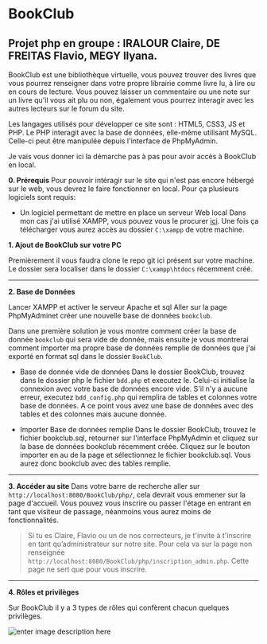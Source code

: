 # 	BookClub 
## Projet php en groupe  : IRALOUR Claire, DE FREITAS Flavio, MEGY Ilyana.


BookClub est une bibliothèque virtuelle, vous pouvez trouver des livres que vous pourrez renseigner dans votre propre librairie comme livre lu, à lire ou en cours de lecture.
Vous pouvez laisser un commentaire ou une note sur un livre qu'il vous ait plu ou non, également vous pourrez interagir avec les autres lecteurs sur le forum du site.

Les langages utilisés pour développer ce site sont : HTML5, CSS3, JS et PHP.
Le PHP interagit avec la base de données, elle-même utilisant MySQL. Celle-ci peut être manipulée depuis l'interface de PhpMyAdmin.

Je vais vous donner ici la démarche pas à pas pour avoir accès à BookClub en local.

**0. Prérequis**
Pour pouvoir intéragir sur le site qui n'est pas encore hébergé sur le web, vous devrez le faire fonctionner en local.
Pour ça plusieurs logiciels sont requis:
 - Un logiciel permettant de mettre en place un serveur Web local
 Dans mon cas j'ai utilisé XAMPP, vous pouvez vous le procurer [ici](https://www.apachefriends.org/fr/download.html).
 Une fois ça télécharger vous aurez accès au dossier `C:\xampp` de votre machine.

**1. Ajout de BookClub sur votre PC**

Premièrement il vous faudra clone le repo git ici présent sur votre machine. Le dossier sera localiser dans le dossier `C:\xampp\htdocs` récemment créé.

---

**2. Base de Données**

Lancer XAMPP et activer le serveur Apache et sql
Aller sur la page PhpMyAdminet créer une nouvelle base de données `bookclub`.

Dans une première solution je vous montre comment créer la base de donnée `bookclub` qui sera vide de donnée, 
mais ensuite je vous montrerai comment importer ma propre base de données remplie de données que j'ai exporté en format sql dans le dossier `BookClub`.

 - Base de donnée vide de données
Dans le dossier BookClub, trouvez dans le dossier php le fichier `bdd.php` et executez le.
Celui-ci initialise la connexion avec votre base de données encore vide.
S'il n'y a aucune erreur, executez `bdd_config.php` qui remplira de tables et colonnes votre base de données.
A ce point vous avez une base de données avec des tables et des colonnes mais aucune donnée. 

- Importer Base de données remplie
Dans le dossier BookClub, trouvez le fichier bookclub.sql, retourner sur l'interface PhpMyAdmin et cliquez sur la base de données bookclub récemment créée.
Cliquez sur le bouton importer en au de la page et sélectionnez le fichier bookclub.sql.
Vous aurez donc bookclub avec des tables remplie.

---

**3. Accéder au site**
Dans votre barre de recherche aller sur `http://localhost:8080/BookClub/php/`, cela devrait vous emmener sur la page d'accueil.
Vous pouvez vous inscrire ou passer l'étage en entrant en tant que visiteur de passage, néanmoins vous aurez moins de fonctionnalités.

> Si tu es Claire, Flavio ou un de nos correcteurs, je t'invite à
> t'inscrire en tant qu’administrateur sur notre site. Pour cela va sur
> la page non renseignée
> `http://localhost:8080/BookClub/php/inscription_admin.php`. Cette page
> ne sert que pour vous inscrire.

---

**4.  Rôles et privilèges** 

Sur BookClub il y a 3 types de rôles qui confèrent chacun quelques privilèges.

![enter image description here](https://cdn.discordapp.com/attachments/889061317321838627/920621697378435102/roles.drawio.png)
